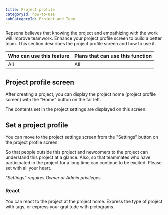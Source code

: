 ```yaml
---
title: Project profile
categoryId: how-to-use
subCategoryId: Project and Team
---
```


Repsona believes that knowing the project and empathizing with the work will improve teamwork. Enhance your project profile screen to build a better team. This section describes the project profile screen and how to use it.

|Who can use this feature|Plans that can use this function|
|---|---|
|All|All|

## Project profile screen

After creating a project, you can display the project home (project profile screen) with the "Home" button on the far left.

The contents set in the project settings are displayed on this screen.

## Set a project profile

You can move to the project settings screen from the "Settings" button on the project profile screen.

So that people outside this project and newcomers to the project can understand this project at a glance. Also, so that teammates who have participated in the project for a long time can continue to be excited. Please set with all your heart.

*"Settings" requires Owner or Admin privileges.*

### React

You can react to the project at the project home. Express the type of project with tags, or express your gratitude with pictograms.
